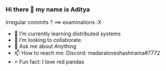 ### Hi there 👋 my name is Aditya 

<!--
**ShisuiMadara/shisuimadara** is a ✨ _special_ ✨ repository because its `README.md` (this file) appears on your GitHub profile.

Here are some ideas to get you started:
-->

Irregular commits ? ==> examinations :X
  
- 🌱 I’m currently learning distributed systems
- 👯 I’m looking to collaborate.
- 💬 Ask me about Anything
- 📫 How to reach me: Discord: madaraloveshashirama#7772
- ⚡ Fun fact: I love red pandas 
